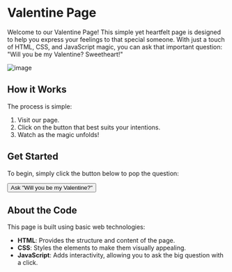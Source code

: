 <h1>Valentine Page</h1>

<p>Welcome to our Valentine Page! This simple yet heartfelt page is designed to help you express your feelings to that special someone. With just a touch of HTML, CSS, and JavaScript magic, you can ask that important question: "Will you be my Valentine? Sweetheart!"</p>

![image](https://github.com/)


<h2>How it Works</h2>

<p>The process is simple:</p>
    <ol>
        <li>Visit our page.</li>
        <li>Click on the button that best suits your intentions.</li>
        <li>Watch as the magic unfolds!</li>
    </ol>

<h2>Get Started</h2>

<p>To begin, simply click the button below to pop the question:</p>
    <button onclick="alert('Will you be my Valentine?')">Ask "Will you be my Valentine?"</button>

<h2>About the Code</h2>

<p>This page is built using basic web technologies:</p>
    <ul>
        <li><strong>HTML</strong>: Provides the structure and content of the page.</li>
        <li><strong>CSS</strong>: Styles the elements to make them visually appealing.</li>
        <li><strong>JavaScript</strong>: Adds interactivity, allowing you to ask the big question with a click.</li>
    </ul>
